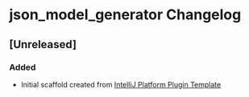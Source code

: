 <!-- Keep a Changelog guide -> https://keepachangelog.com -->

# json_model_generator Changelog

## [Unreleased]
### Added
- Initial scaffold created from [IntelliJ Platform Plugin Template](https://github.com/JetBrains/intellij-platform-plugin-template)
